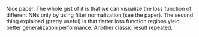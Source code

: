 Nice paper. The whole gist of it is that we can visualize the loss function of different NNs only by using filter normalization (see the paper). The second thing explained (pretty useful) is that flatter loss function regions yield better generalization performance. Another classic result repeated.
